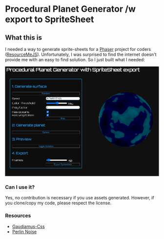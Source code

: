# Procedural Planet Generator /w export to SpriteSheet

## What this is

I needed a way to generate sprite-sheets for a [Phaser](https://phaser.io) project for coders
([ResourceMeJS](https://neoan.us/game)). Unfortunately, I was surprised to find the internet doesn't provide me with an easy to find solution.
So I just built what I needed:

[![screen](screenshot.png)](https://sroehrl.github.io/planet-generator)

### Can I use it?

Yes, no contribution is necessary if you use assets generated. However, if you clone/copy my code,
please respect the license.

### Resources

- [Gaudiamus-Css](https://gaudiamus-css.github.io/)
- [Perlin Noise](https://en.wikipedia.org/wiki/Perlin_noise)